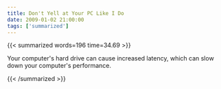 ```yaml
---
title: Don't Yell at Your PC Like I Do
date: 2009-01-02 21:00:00
tags: ['summarized']
---
```


{{< summarized words=196 time=34.69 >}}

Your computer's hard drive can cause increased latency, which can slow down your computer's performance.

{{< /summarized >}}